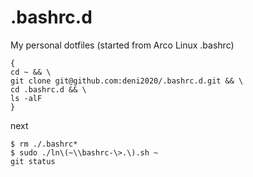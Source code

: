 # .bashrc.d
My personal dotfiles (started from Arco Linux .bashrc)

```
{
cd ~ && \
git clone git@github.com:deni2020/.bashrc.d.git && \
cd .bashrc.d && \
ls -alF
}

```

next
```
$ rm ./.bashrc* 
$ sudo ./ln\(~\\bashrc-\>.\).sh ~
git status
```
